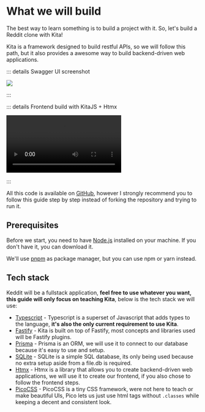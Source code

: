 # What we will build

The best way to learn something is to build a project with it. So, let's build a Reddit
clone with Kita!

Kita is a framework designed to build restful APIs, so we will follow this path, but it
also provides a awesome way to build backend-driven web applications.

::: details Swagger UI screenshot

<img src="/learn/keddit-swagger.png" />

:::

::: details Frontend build with KitaJS + Htmx

<video controls>
  <source src="/learn/keddit-preview.webm"  type="video/webm"  >
</video>

:::

All this code is available on [GitHub](https://github.com/kitajs/keddit), however I
strongly recommend you to follow this guide step by step instead of forking the repository
and trying to run it.

## Prerequisites

Before we start, you need to have [Node.js](https://nodejs.org/en/) installed on your
machine. If you don't have it, you can download it.

We'll use [pnpm](https://pnpm.io/) as package manager, but you can use npm or yarn
instead.

## Tech stack

Keddit will be a fullstack application, **feel free to use whatever you want, this guide
will only focus on teaching Kita**, below is the tech stack we will use:

- [Typescript](https://www.typescriptlang.org/) - Typescript is a superset of Javascript
  that adds types to the language, **it's also the only current requirement to use Kita**.
- [Fastify](https://www.fastify.io/) - Kita is built on top of Fastify, most concepts and
  libraries used will be Fastify plugins.
- [Prisma](https://www.prisma.io/) - Prisma is an ORM, we will use it to connect to our
  database because it's easy to use and setup.
- [SQLite](https://www.sqlite.org/index.html) - SQLite is a simple SQL database, its only
  being used because no extra setup aside from a file.db is required.
- [Htmx](https://htmx.org/) - Htmx is a library that allows you to create backend-driven
  web applications, we will use it to create our frontend, if you also chose to follow the
  frontend steps.
- [PicoCSS](https://picocss.com/) - PicoCSS is a tiny CSS framework, were not here to
  teach or make beautiful UIs, Pico lets us just use html tags without `.classes` while
  keeping a decent and consistent look.
